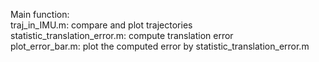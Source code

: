 
Main function:   
  traj_in_IMU.m: compare and plot trajectories   
  statistic_translation_error.m: compute translation error   
  plot_error_bar.m: plot the computed error by statistic_translation_error.m  
